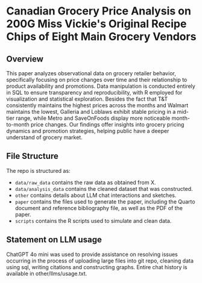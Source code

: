 # Canadian Grocery Price Analysis on 200G Miss Vickie's Original Recipe Chips of Eight Main Grocery Vendors

## Overview

This paper analyzes observational data on grocery retailer behavior, specifically focusing on price changes over time and their relationship to product availability and promotions. Data manipulation is conducted entirely in SQL to ensure transparency and reproducibility, with R employed for visualization and statistical exploration. Besides the fact that T&T consistently maintains the highest prices across the months and Walmart maintains the lowest, Galleria and Loblaws exhibit stable pricing in a mid-tier range, while Metro and SaveOnFoods display more noticeable month-to-month price changes. Our findings offer insights into grocery pricing dynamics and promotion strategies, helping public have a deeper understand of grocery market.


## File Structure

The repo is structured as:

-   `data/raw_data` contains the raw data as obtained from X.
-   `data/analysis_data` contains the cleaned dataset that was constructed.
-   `other` contains details about LLM chat interactions and sketches.
-   `paper` contains the files used to generate the paper, including the Quarto document and reference bibliography file, as well as the PDF of the paper. 
-   `scripts` contains the R scripts used to simulate and clean data.


## Statement on LLM usage

ChatGPT 4o mini was used to provide assistance on resolving issues occurring in the process of uploading large files into git repo, cleaning data using sql, writing citations and constructing graphs. Entire chat history is available in other/llms/usage.txt.